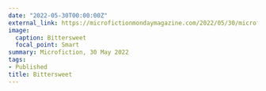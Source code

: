 ```yaml
---
date: "2022-05-30T00:00:00Z"
external_link: https://microfictionmondaymagazine.com/2022/05/30/microfiction-monday-136th-edition/
image:
  caption: Bittersweet 
  focal_point: Smart
summary: Microfiction, 30 May 2022
tags:
- Published
title: Bittersweet
---
```

<!--
# Image by <a href="https://pixabay.com/users/greyerbaby-2323/?utm_source=link-attribution&amp;utm_medium=referral&amp;utm_campaign=image&amp;utm_content=717177">lisa runnels</a> from <a href="https://pixabay.com//?utm_source=link-attribution&amp;utm_medium=referral&amp;utm_campaign=image&amp;utm_content=717177">Pixabay</a>
-->